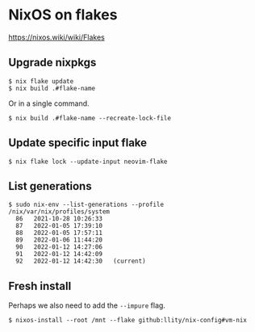 # NixOS on flakes

https://nixos.wiki/wiki/Flakes

## Upgrade nixpkgs

```console
$ nix flake update
$ nix build .#flake-name
```

Or in a single command.

```console
$ nix build .#flake-name --recreate-lock-file
```

## Update specific input flake 

```console 
$ nix flake lock --update-input neovim-flake
```

## List generations

```console
$ sudo nix-env --list-generations --profile /nix/var/nix/profiles/system
  86   2021-10-28 10:26:33
  87   2022-01-05 17:39:10
  88   2022-01-05 17:57:11
  89   2022-01-06 11:44:20
  90   2022-01-12 14:27:06
  91   2022-01-12 14:42:09
  92   2022-01-12 14:42:30   (current)
```

## Fresh install

Perhaps we also need to add the `--impure` flag.

```console
$ nixos-install --root /mnt --flake github:llity/nix-config#vm-nix
```
